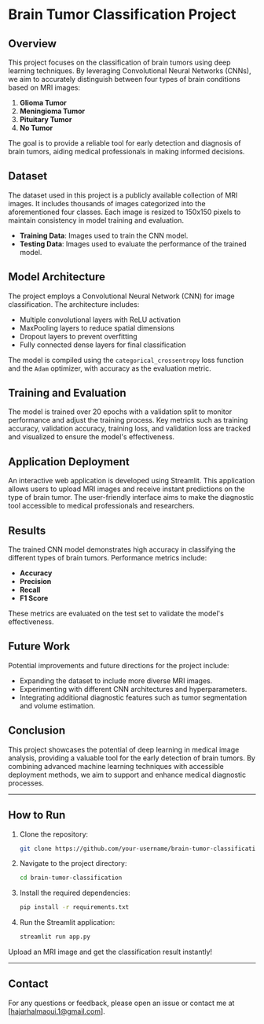 # Brain Tumor Classification Project

## Overview

This project focuses on the classification of brain tumors using deep learning techniques. By leveraging Convolutional Neural Networks (CNNs), we aim to accurately distinguish between four types of brain conditions based on MRI images:

1. **Glioma Tumor**
2. **Meningioma Tumor**
3. **Pituitary Tumor**
4. **No Tumor**

The goal is to provide a reliable tool for early detection and diagnosis of brain tumors, aiding medical professionals in making informed decisions.

## Dataset

The dataset used in this project is a publicly available collection of MRI images. It includes thousands of images categorized into the aforementioned four classes. Each image is resized to 150x150 pixels to maintain consistency in model training and evaluation.

- **Training Data**: Images used to train the CNN model.
- **Testing Data**: Images used to evaluate the performance of the trained model.

## Model Architecture

The project employs a Convolutional Neural Network (CNN) for image classification. The architecture includes:

- Multiple convolutional layers with ReLU activation
- MaxPooling layers to reduce spatial dimensions
- Dropout layers to prevent overfitting
- Fully connected dense layers for final classification

The model is compiled using the `categorical_crossentropy` loss function and the `Adam` optimizer, with accuracy as the evaluation metric.

## Training and Evaluation

The model is trained over 20 epochs with a validation split to monitor performance and adjust the training process. Key metrics such as training accuracy, validation accuracy, training loss, and validation loss are tracked and visualized to ensure the model's effectiveness.

## Application Deployment

An interactive web application is developed using Streamlit. This application allows users to upload MRI images and receive instant predictions on the type of brain tumor. The user-friendly interface aims to make the diagnostic tool accessible to medical professionals and researchers.

## Results

The trained CNN model demonstrates high accuracy in classifying the different types of brain tumors. Performance metrics include:

- **Accuracy**
- **Precision**
- **Recall**
- **F1 Score**

These metrics are evaluated on the test set to validate the model's effectiveness.

## Future Work

Potential improvements and future directions for the project include:

- Expanding the dataset to include more diverse MRI images.
- Experimenting with different CNN architectures and hyperparameters.
- Integrating additional diagnostic features such as tumor segmentation and volume estimation.

## Conclusion

This project showcases the potential of deep learning in medical image analysis, providing a valuable tool for the early detection of brain tumors. By combining advanced machine learning techniques with accessible deployment methods, we aim to support and enhance medical diagnostic processes.


---

## How to Run

1. Clone the repository:
    ```bash
    git clone https://github.com/your-username/brain-tumor-classification.git
    ```
2. Navigate to the project directory:
    ```bash
    cd brain-tumor-classification
    ```
3. Install the required dependencies:
    ```bash
    pip install -r requirements.txt
    ```
4. Run the Streamlit application:
    ```bash
    streamlit run app.py
    ```

Upload an MRI image and get the classification result instantly!

---

## Contact

For any questions or feedback, please open an issue or contact me at [hajarhalmaoui.1@gmail.com].
